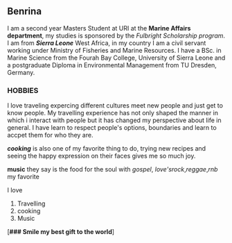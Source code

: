  ## Benrina
I am a second year Masters Student at URI at the **Marine Affairs department**, my studies is sponsored by the *Fulbright Scholarship program*. I am from _**Sierra Leone**_  West Africa, in my country I am a civil servant working under Ministry of Fisheries and Marine Resources.  I have a BSc. in Marine Science from the Fourah Bay College, University of Sierra Leone and a postgraduate Diploma in Environmental Management from TU Dresden, Germany. 

### HOBBIES
I love traveling expercing different cultures meet new people and just get to know people. My travelling experience has not only shaped the manner in which i interact with people but it has changed my perspective about life in general. I have learn to respect people's options, boundaries and learn to accpet them for who they are.

_**cooking**_  is also one of my favorite thing to do, trying new recipes and seeing the happy expression on their faces gives me so much joy.

**music** they say is the food for the soul with _gospel_,  _love'srock_,*reggae*,_rnb_ my favorite 

I love 
1. Travelling
1. cooking 
1. Music

[**### Smile my best gift to the world**]
